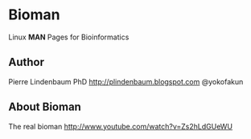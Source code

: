 Bioman
======

Linux **MAN** Pages for Bioinformatics


Author
------

Pierre Lindenbaum PhD
http://plindenbaum.blogspot.com
@yokofakun	




About Bioman
------------

The real bioman http://www.youtube.com/watch?v=Zs2hLdGUeWU



